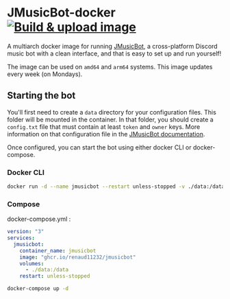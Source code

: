 # JMusicBot-docker [![Build & upload image](https://github.com/Renaud11232/JMusicBot-docker/actions/workflows/build.yml/badge.svg?branch=master)](https://github.com/Renaud11232/JMusicBot-docker/actions/workflows/build.yml)

A multiarch docker image for running [JMusicBot](https://github.com/jagrosh/MusicBot), a cross-platform Discord music bot with a clean interface, and that is easy to set up and run yourself!

The image can be used on `amd64` and `arm64` systems. This image updates every week (on Mondays).

## Starting the bot

You'll first need to create a `data` directory for your configuration files. This folder will be mounted in the container. In that folder, you should create a `config.txt` file that must contain at least `token` and `owner` keys. More information on that configuration file in the [JMusicBot documentation](https://jmusicbot.com/config/).

Once configured, you can start the bot using either docker CLI or docker-compose.

### Docker CLI

```bash
docker run -d --name jmusicbot --restart unless-stopped -v ./data:/data ghcr.io/renaud11232/jmusicbot
```

### Compose

docker-compose.yml :

```yml
version: "3"
services:
  jmusicbot:
    container_name: jmusicbot
    image: "ghcr.io/renaud11232/jmusicbot"
    volumes:
      - ./data:/data
    restart: unless-stopped
```

```bash
docker-compose up -d
```